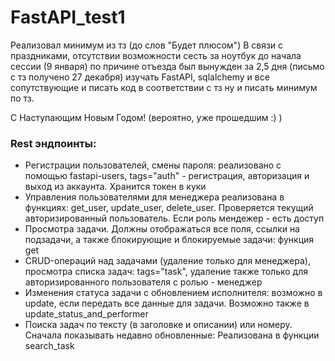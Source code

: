 # FastAPI_test1

Реализовал минимум из тз (до слов "Будет плюсом")
В связи с праздниками, отсутствии возможности сесть за ноутбук до начала сессии (9 января) по причине отъезда был вынужден за 2,5 дня 
(письмо с тз получено 27 декабря) изучать FastAPI, sqlalchemy и все сопутствующие и писать код в соответствии с тз ну 
и писать минимум по тз.

С Наступающим Новым Годом! (вероятно, уже прошедшим :) )

### Rest эндпоинты:
- Регистрации пользователей, смены пароля: реализовано с помощью fastapi-users, tags="auth" - регистрация, авторизация и выход из аккаунта. Хранится токен в куки
- Управления пользователями для менеджера реализована в функциях: get_user, update_user, delete_user. Проверяется текущий авторизированный пользователь. Если роль мендежер - есть доступ
- Просмотра задачи. Должны отображаться все поля, ссылки на подзадачи, а также блокирующие и блокируемые задачи: функция get
- CRUD-операций над задачами (удаление только для менеджера), просмотра списка задач: tags="task", удаление также только для авторизированного пользователя с ролью - менеджер
- Изменения статуса задачи с обновлением исполнителя: возможно в update, если передать все данные для задачи. Возможно также в update_status_and_performer
- Поиска задач по тексту (в заголовке и описании) или номеру. Сначала показывать недавно обновленные: Реализована в функции search_task